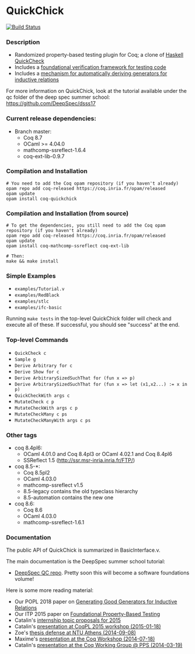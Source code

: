 QuickChick
==========

[![Build Status](https://travis-ci.org/QuickChick/QuickChick.svg?branch=master)](https://travis-ci.org/QuickChick/QuickChick)

### Description
 
  - Randomized property-based testing plugin for Coq; a clone of [Haskell QuickCheck]
  - Includes a [foundational verification framework for testing code]
  - Includes a [mechanism for automatically deriving generators for inductive relations]

[Haskell QuickCheck]:
https://hackage.haskell.org/package/QuickCheck

[foundational verification framework for testing code]:
http://prosecco.gforge.inria.fr/personal/hritcu/publications/foundational-pbt.pdf

[mechanism for automatically deriving generators for inductive relations]:
https://lemonidas.github.io/pdf/GeneratingGoodGenerators.pdf

For more information on QuickChick, look at the tutorial available under the qc folder 
of the deep spec summer school:
https://github.com/DeepSpec/dsss17

### Current release dependencies:

  - Branch master: 
    * Coq 8.7
    * OCaml >= 4.04.0
    * mathcomp-ssreflect-1.6.4
    * coq-ext-lib-0.9.7

### Compilation and Installation

    # You need to add the Coq opam repository (if you haven't already)
    opam repo add coq-released https://coq.inria.fr/opam/released
    opam update
    opam install coq-quickchick

### Compilation and Installation (from source)

    # To get the dependencies, you still need to add the Coq opam repository (if you haven't already)
    opam repo add coq-released https://coq.inria.fr/opam/released
    opam update
    opam install coq-mathcomp-ssreflect coq-ext-lib

    # Then:
    make && make install

### Simple Examples

  - `examples/Tutorial.v`
  - `examples/RedBlack`
  - `examples/stlc`
  - `examples/ifc-basic` 

Running `make tests` in the top-level QuickChick folder will check and execute all of these.
If successful, you should see "success" at the end.

### Top-level Commands

- `QuickCheck c`
- `Sample g`
- `Derive Arbitrary for c`
- `Derive Show for c`
- `Derive ArbitrarySizedSuchThat for (fun x => p)`
- `Derive ArbitrarySizedSuchThat for (fun x => let (x1,x2...) := x in p)`
- `QuickCheckWith args c`
- `MutateCheck c p`
- `MutateCheckWith args c p`
- `MutateCheckMany c ps`
- `MutateCheckManyWith args c ps`


### Other tags

  - coq 8.4pl6:
    * OCaml 4.01.0 and Coq 8.4pl3 or OCaml 4.02.1 and Coq 8.4pl6
    * SSReflect 1.5 (http://ssr.msr-inria.inria.fr/FTP/)
  - coq 8.5-*:
    * Coq 8.5pl2 
    * OCaml 4.03.0
    * mathcomp-ssreflect v1.5 
    + 8.5-legacy contains the old typeclass hierarchy
    + 8.5-automation contains the new one
  - coq 8.6:
    * Coq 8.6
    * OCaml 4.03.0
    * mathcomp-ssreflect-1.6.1

### Documentation
The public API of QuickChick is summarized in BasicInterface.v.

The main documentation is the DeepSpec summer school tutorial:
- [DeepSpec QC repo](https://github.com/DeepSpec/dsss17/tree/master/qc).
Pretty soon this will become a software foundations volume!

Here is some more reading material:
  - Our POPL 2018 paper on [Generating Good Generators for Inductive Relations][mechanism for automatically deriving generators for inductive relations]
  - Our ITP 2015 paper on [Foundational Property-Based Testing](http://prosecco.gforge.inria.fr/personal/hritcu/publications/foundational-pbt.pdf)
  - Catalin's [internship topic proposals for 2015](http://prosecco.gforge.inria.fr/personal/hritcu/students/topics/2015/quick-chick.pdf)
  - Catalin's [presentation at CoqPL 2015 workshop (2015-01-18)](http://prosecco.gforge.inria.fr/personal/hritcu/talks/QuickChick-Verified-Testing-CoqPL.pdf)
  - Zoe's [thesis defense at NTU Athens (2014-09-08)](http://prosecco.gforge.inria.fr/personal/hritcu/talks/zoe-defense.pdf)
  - Maxime's [presentation at the Coq Workshop (2014-07-18)](http://prosecco.gforge.inria.fr/personal/hritcu/talks/QuickChick-Coq.pdf)
  - Catalin's [presentation at the Coq Working Group @ PPS (2014-03-19)](http://prosecco.gforge.inria.fr/personal/hritcu/talks/QuickChick-PPS.pdf)
